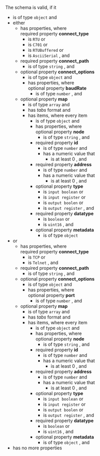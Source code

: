 The schema is valid, if it

  * is of type `object` and 
  * either 
    * has properties, where<br/>required property **connect_type** 
      * is `RTU` or 
      * is `C701` or 
      * is `RTUBuffered` or 
      * is `AsciiSerial` , and 
    * required property **connect_path** 
      * is of type `string` , and 
    * optional property **connect_options** 
      * is of type `object` and 
      * has properties, where<br/>optional property **baudRate** 
        * is of type `number` , and 
    * optional property **map** 
      * is of type `array` and 
      * has *tabs* format and 
      * has items, where every item 
        * is of type `object` and 
        * has properties, where<br/>optional property **node** 
          * is of type `string` , and 
        * required property **id** 
          * is of type `number` and 
          * has a numeric value that 
            * is at least 0 , and 
        * required property **address** 
          * is of type `number` and 
          * has a numeric value that 
            * is at least 0 , and 
        * optional property **type** 
          * is `input boolean` or 
          * is `input register` or 
          * is `output boolen` or 
          * is `output register` , and 
        * required property **datatype** 
          * is `boolean` or 
          * is `uint16` , and 
        * optional property **metadata** 
          * is of type `object` 
  * or 
    * has properties, where<br/>required property **connect_type** 
      * is `TCP` or 
      * is `Telnet` , and 
    * required property **connect_path** 
      * is of type `string` , and 
    * optional property **connect_options** 
      * is of type `object` and 
      * has properties, where<br/>optional property **port** 
        * is of type `number` , and 
    * optional property **map** 
      * is of type `array` and 
      * has *tabs* format and 
      * has items, where every item 
        * is of type `object` and 
        * has properties, where<br/>optional property **node** 
          * is of type `string` , and 
        * required property **id** 
          * is of type `number` and 
          * has a numeric value that 
            * is at least 0 , and 
        * required property **address** 
          * is of type `number` and 
          * has a numeric value that 
            * is at least 0 , and 
        * optional property **type** 
          * is `input boolean` or 
          * is `input register` or 
          * is `output boolen` or 
          * is `output register` , and 
        * required property **datatype** 
          * is `boolean` or 
          * is `uint16` , and 
        * optional property **metadata** 
          * is of type `object` , and 
  * has no more properties 

